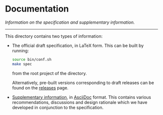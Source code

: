 
# Documentation

*Information on the specification and supplementary information.*

---

This directory contains two types of information:

- The official draft specification, in LaTeX form.
  This can be built by running:
  
  ```sh
  source bin/conf.sh
  make spec
  ```
  from the root project of the directory.

  Alternatively, pre-built versions corresponding to draft releases
  can be found on the
  [releases](https://github.com/riscv/riscv-crypto/releases)
  page.


- [Supplementary information](supp/supplementary-info.adoc),
  in [AsciiDoc](https://asciidoctor.org/) format.
  This contains various recommendations, discussions and design
  rationale which we have developed in conjunction to the specification.


